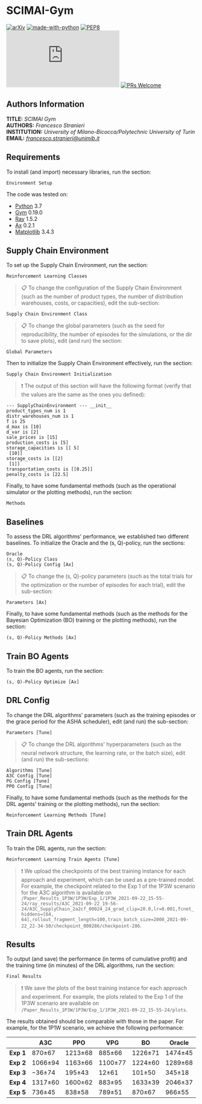 # SCIMAI-Gym

[![arXiv](https://img.shields.io/badge/arXiv-2204.09603-b31b1b.svg)](https://arxiv.org/abs/2204.09603)
[![made-with-python](https://img.shields.io/badge/Made%20with-Python-1f425f.svg)](https://www.python.org/)
[![PEP8](https://img.shields.io/badge/code%20style-pep8-orange.svg)](https://www.python.org/dev/peps/pep-0008/)
[![GitHub license](https://badgen.net/github/license/Naereen/Strapdown.js)](https://github.com/frenkowski/SCIMAI-Gym/blob/main/LICENSE)
[![PRs Welcome](https://img.shields.io/badge/PRs-welcome-brightgreen.svg?style=flat-square)](http://makeapullrequest.com)

## Authors Information

**TITLE:** *SCIMAI Gym*  
**AUTHORS:** *Francesco Stranieri*  
**INSTITUTION:** *University of Milano-Bicocca/Polytechnic University of Turin*  
**EMAIL:** *francesco.stranieri@unimib.it*

## Requirements

To install (and import) necessary libraries, run the section:

```setup
Environment Setup
```

The code was tested on:

- [Python](https://www.python.org) 3.7
- [Gym](https://github.com/openai/gym) 0.19.0
- [Ray](https://github.com/ray-project/ray) 1.5.2
- [Ax](https://github.com/facebook/Ax) 0.2.1
- [Matplotlib](https://github.com/matplotlib/matplotlib) 3.4.3

## Supply Chain Environment 

To set up the Supply Chain Environment, run the section:

```env
Reinforcement Learning Classes
```

>📋  To change the configuration of the Supply Chain Environment (such as the number of product types, the number of distribution warehouses, costs, or capacities), edit the sub-section:

```env_conf
Supply Chain Environment Class
```

>📋  To change the global parameters (such as the seed for reproducibility, the number of episodes for the simulations, or the dir to save plots), edit (and run) the section:

```params
Global Parameters
```

Then to initialize the Supply Chain Environment effectively, run the section:

```init
Supply Chain Environment Initialization
```

>❗️  The output of this section will have the following format (verify that the values are the same as the ones you defined):

```init
--- SupplyChainEnvironment --- __init__
product_types_num is 1
distr_warehouses_num is 1
T is 25
d_max is [10]
d_var is [2]
sale_prices is [15]
production_costs is [5]
storage_capacities is [[ 5]
 [10]]
storage_costs is [[2]
 [1]]
transportation_costs is [[0.25]]
penalty_costs is [22.5]
```

Finally, to have some fundamental methods (such as the operational simulator or the plotting methods), run the section:

```methods
Methods
```

## Baselines

To assess the DRL algorithms' performance, we established two different baselines. To initialize the Oracle and the (s, Q)-policy, run the sections:

```baselines
Oracle
(s, Q)-Policy Class
(s, Q)-Policy Config [Ax]
```

>📋  To change the (s, Q)-policy parameters (such as the total trials for the optimization or the number of episodes for each trial), edit the sub-section:

```params
Parameters [Ax]
```

Finally, to have some fundamental methods (such as the methods for the Bayesian Optimization (BO) training or the plotting methods), run the section:

```methods
(s, Q)-Policy Methods [Ax]
```

## Train BO Agents

To train the BO agents, run the section:

```drl_train
(s, Q)-Policy Optimize [Ax]
```

## DRL Config

To change the DRL algorithms' parameters (such as the training episodes or the grace period for the ASHA scheduler), edit (and run) the sub-section:

```drl_config
Parameters [Tune]
```

>📋  To change the DRL algorithms' hyperparameters (such as the neural network structure, the learning rate, or the batch size), edit (and run) the sub-sections:

```drl_hyper
Algorithms [Tune]
A3C Config [Tune]
PG Config [Tune]
PPO Config [Tune]
```

Finally, to have some fundamental methods (such as the methods for the DRL agents' training or the plotting methods), run the section:

```drl_methods
Reinforcement Learning Methods [Tune]
```

## Train DRL Agents

To train the DRL agents, run the section:

```drl_train
Reinforcement Learning Train Agents [Tune]
```

>❗️  We upload the checkpoints of the best training instance for each approach and experiment, which can be used as a pre-trained model. For example, the checkpoint related to the Exp 1 of the 1P3W scenario for the A3C algorithm is available on `/Paper_Results_1P3W/1P3W/Exp_1/1P3W_2021-09-22_15-55-24/ray_results/A3C_2021-09-22_19-56-24/A3C_SupplyChain_2a2cf_00024_24_grad_clip=20.0,lr=0.001,fcnet_hiddens=[64, 64],rollout_fragment_length=100,train_batch_size=2000_2021-09-22_22-34-50/checkpoint_000286/checkpoint-286`.

## Results

To output (and save) the performance (in terms of cumulative profit) and the training time (in minutes) of the DRL algorithms, run the section:

```results
Final Results
```

>❗️  We save the plots of the best training instance for each approach and experiment. For example, the plots related to the Exp 1 of the 1P3W scenario are available on `/Paper_Results_1P3W/1P3W/Exp_1/1P3W_2021-09-22_15-55-24/plots`.

The results obtained should be comparable with those in the paper. For example, for the 1P1W scenario, we achieve the following performance:

|       | **A3C** | **PPO** | **VPG** | **BO**  | **Oracle** |
|-------|---------|---------|---------|---------|------------|
| **Exp 1** | 870±67  | 1213±68 | 885±66  | 1226±71 | 1474±45    |
| **Exp 2** | 1066±94 | 1163±66 | 1100±77 | 1224±60 | 1289±68    |
| **Exp 3** | −36±74  | 195±43  | 12±61   | 101±50  | 345±18     |
| **Exp 4** | 1317±60 | 1600±62 | 883±95  | 1633±39 | 2046±37    |
| **Exp 5** | 736±45  | 838±58  | 789±51  | 870±67  | 966±55     |
